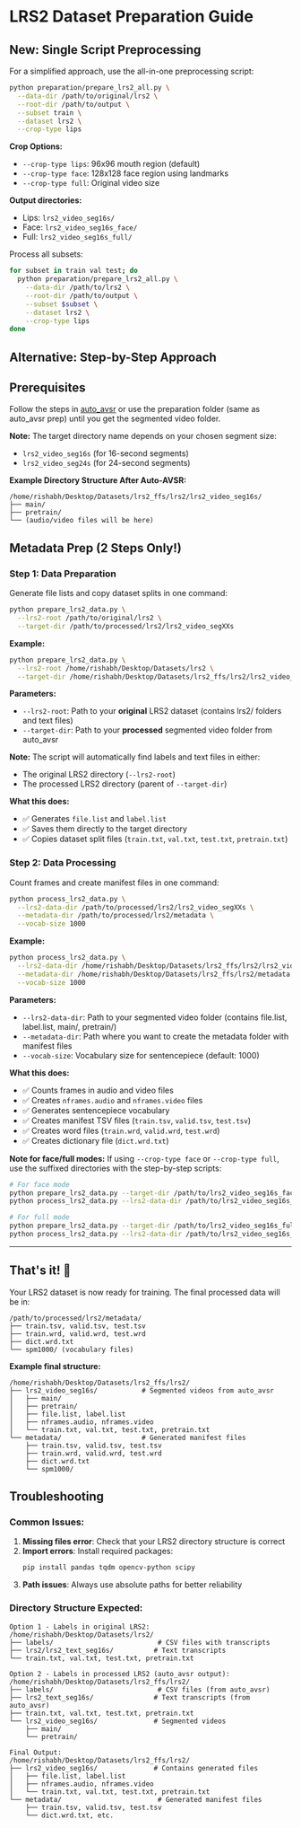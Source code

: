 # LRS2 Dataset Preparation Guide

## New: Single Script Preprocessing

For a simplified approach, use the all-in-one preprocessing script:

```bash
python preparation/prepare_lrs2_all.py \
  --data-dir /path/to/original/lrs2 \
  --root-dir /path/to/output \
  --subset train \
  --dataset lrs2 \
  --crop-type lips
```

**Crop Options:**
- `--crop-type lips`: 96x96 mouth region (default)
- `--crop-type face`: 128x128 face region using landmarks
- `--crop-type full`: Original video size

**Output directories:**
- Lips: `lrs2_video_seg16s/`
- Face: `lrs2_video_seg16s_face/`
- Full: `lrs2_video_seg16s_full/`

Process all subsets:
```bash
for subset in train val test; do
  python preparation/prepare_lrs2_all.py \
    --data-dir /path/to/lrs2 \
    --root-dir /path/to/output \
    --subset $subset \
    --dataset lrs2 \
    --crop-type lips
done
```



## Alternative: Step-by-Step Approach

## Prerequisites
Follow the steps in [auto_avsr](https://github.com/mpc001/auto_avsr/tree/main/preparation) or use the preparation folder (same as auto_avsr prep) until you get the segmented video folder.

**Note:** The target directory name depends on your chosen segment size:
- `lrs2_video_seg16s` (for 16-second segments)
- `lrs2_video_seg24s` (for 24-second segments)

**Example Directory Structure After Auto-AVSR:**
```
/home/rishabh/Desktop/Datasets/lrs2_ffs/lrs2/lrs2_video_seg16s/
├── main/
├── pretrain/
└── (audio/video files will be here)
```

## Metadata Prep (2 Steps Only!)

### Step 1: Data Preparation
Generate file lists and copy dataset splits in one command:

```bash
python prepare_lrs2_data.py \
  --lrs2-root /path/to/original/lrs2 \
  --target-dir /path/to/processed/lrs2/lrs2_video_segXXs
```

**Example:**
```bash
python prepare_lrs2_data.py \
  --lrs2-root /home/rishabh/Desktop/Datasets/lrs2 \
  --target-dir /home/rishabh/Desktop/Datasets/lrs2_ffs/lrs2/lrs2_video_seg16s
```

**Parameters:**
- `--lrs2-root`: Path to your **original** LRS2 dataset (contains lrs2/ folders and text files)
- `--target-dir`: Path to your **processed** segmented video folder from auto_avsr

**Note:** The script will automatically find labels and text files in either:
- The original LRS2 directory (`--lrs2-root`)
- The processed LRS2 directory (parent of `--target-dir`)

**What this does:**
- ✅ Generates `file.list` and `label.list` 
- ✅ Saves them directly to the target directory 
- ✅ Copies dataset split files (`train.txt`, `val.txt`, `test.txt`, `pretrain.txt`)

### Step 2: Data Processing  
Count frames and create manifest files in one command:

```bash
python process_lrs2_data.py \
  --lrs2-data-dir /path/to/processed/lrs2/lrs2_video_segXXs \
  --metadata-dir /path/to/processed/lrs2/metadata \
  --vocab-size 1000
```

**Example:**
```bash
python process_lrs2_data.py \
  --lrs2-data-dir /home/rishabh/Desktop/Datasets/lrs2_ffs/lrs2/lrs2_video_seg16s \
  --metadata-dir /home/rishabh/Desktop/Datasets/lrs2_ffs/lrs2/metadata \
  --vocab-size 1000
```

**Parameters:**
- `--lrs2-data-dir`: Path to your segmented video folder (contains file.list, label.list, main/, pretrain/)
- `--metadata-dir`: Path where you want to create the metadata folder with manifest files
- `--vocab-size`: Vocabulary size for sentencepiece (default: 1000)

**What this does:**
- ✅ Counts frames in audio and video files
- ✅ Creates `nframes.audio` and `nframes.video` files
- ✅ Generates sentencepiece vocabulary  
- ✅ Creates manifest TSV files (`train.tsv`, `valid.tsv`, `test.tsv`)
- ✅ Creates word files (`train.wrd`, `valid.wrd`, `test.wrd`)
- ✅ Creates dictionary file (`dict.wrd.txt`)


**Note for face/full modes:** If using `--crop-type face` or `--crop-type full`, use the suffixed directories with the step-by-step scripts:
```bash
# For face mode
python prepare_lrs2_data.py --target-dir /path/to/lrs2_video_seg16s_face
python process_lrs2_data.py --lrs2-data-dir /path/to/lrs2_video_seg16s_face

# For full mode  
python prepare_lrs2_data.py --target-dir /path/to/lrs2_video_seg16s_full
python process_lrs2_data.py --lrs2-data-dir /path/to/lrs2_video_seg16s_full
```

---
## That's it! 🎉

Your LRS2 dataset is now ready for training. The final processed data will be in:
```
/path/to/processed/lrs2/metadata/
├── train.tsv, valid.tsv, test.tsv
├── train.wrd, valid.wrd, test.wrd
├── dict.wrd.txt
└── spm1000/ (vocabulary files)
```

**Example final structure:**
```
/home/rishabh/Desktop/Datasets/lrs2_ffs/lrs2/
├── lrs2_video_seg16s/           # Segmented videos from auto_avsr
│   ├── main/
│   ├── pretrain/
│   ├── file.list, label.list
│   ├── nframes.audio, nframes.video
│   └── train.txt, val.txt, test.txt, pretrain.txt
└── metadata/                    # Generated manifest files
    ├── train.tsv, valid.tsv, test.tsv
    ├── train.wrd, valid.wrd, test.wrd
    ├── dict.wrd.txt
    └── spm1000/
```

## Troubleshooting

### Common Issues:
1. **Missing files error**: Check that your LRS2 directory structure is correct
2. **Import errors**: Install required packages:
   ```bash
   pip install pandas tqdm opencv-python scipy
   ```
3. **Path issues**: Always use absolute paths for better reliability

### Directory Structure Expected:
```
Option 1 - Labels in original LRS2:
/home/rishabh/Desktop/Datasets/lrs2/
├── labels/                          # CSV files with transcripts
├── lrs2/lrs2_text_seg16s/          # Text transcripts
└── train.txt, val.txt, test.txt, pretrain.txt

Option 2 - Labels in processed LRS2 (auto_avsr output):
/home/rishabh/Desktop/Datasets/lrs2_ffs/lrs2/
├── labels/                          # CSV files (from auto_avsr)
├── lrs2_text_seg16s/               # Text transcripts (from auto_avsr)
├── train.txt, val.txt, test.txt, pretrain.txt
└── lrs2_video_seg16s/              # Segmented videos
    ├── main/
    └── pretrain/

Final Output:
/home/rishabh/Desktop/Datasets/lrs2_ffs/lrs2/
├── lrs2_video_seg16s/              # Contains generated files
│   ├── file.list, label.list
│   ├── nframes.audio, nframes.video
│   └── train.txt, val.txt, test.txt, pretrain.txt
└── metadata/                        # Generated manifest files
    ├── train.tsv, valid.tsv, test.tsv
    └── dict.wrd.txt, etc.
```

